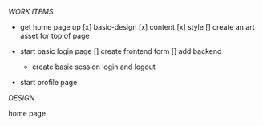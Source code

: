 *WORK ITEMS*

- get home page up
  [x] basic-design
  [x] content
  [x] style
  [] create an art asset for top of page
  
- start basic login page
  [] create frontend form
  [] add backend 
  	- create basic session login and logout
  
- start profile page


*DESIGN*

home page
